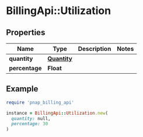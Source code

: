 # BillingApi::Utilization

## Properties

| Name | Type | Description | Notes |
| ---- | ---- | ----------- | ----- |
| **quantity** | [**Quantity**](Quantity.md) |  |  |
| **percentage** | **Float** |  |  |

## Example

```ruby
require 'pnap_billing_api'

instance = BillingApi::Utilization.new(
  quantity: null,
  percentage: 30
)
```

